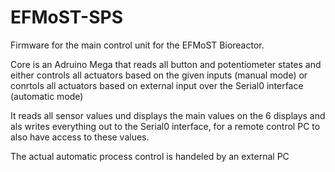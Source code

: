 # EFMoST-SPS
Firmware for the main control unit for the EFMoST Bioreactor.

Core is an Adruino Mega that reads all button and potentiometer states and either controls all actuators based on the given inputs (manual mode)
or conrtols all actuators based on external input over the Serial0 interface (automatic mode)

It reads all sensor values und displays the main values on the 6 displays and als writes everything out to the Serial0 interface, for a remote control 
PC to also have access to these values.

The actual automatic process control is handeled by an external PC
